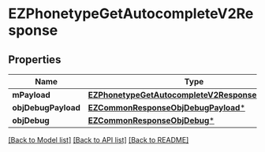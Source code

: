 # EZPhonetypeGetAutocompleteV2Response

## Properties
Name | Type | Description | Notes
------------ | ------------- | ------------- | -------------
**mPayload** | [**EZPhonetypeGetAutocompleteV2ResponseMPayload***](EZPhonetypeGetAutocompleteV2ResponseMPayload.md) |  | 
**objDebugPayload** | [**EZCommonResponseObjDebugPayload***](EZCommonResponseObjDebugPayload.md) |  | [optional] 
**objDebug** | [**EZCommonResponseObjDebug***](EZCommonResponseObjDebug.md) |  | [optional] 

[[Back to Model list]](../README.md#documentation-for-models) [[Back to API list]](../README.md#documentation-for-api-endpoints) [[Back to README]](../README.md)


